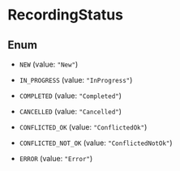 

# RecordingStatus

## Enum


* `NEW` (value: `"New"`)

* `IN_PROGRESS` (value: `"InProgress"`)

* `COMPLETED` (value: `"Completed"`)

* `CANCELLED` (value: `"Cancelled"`)

* `CONFLICTED_OK` (value: `"ConflictedOk"`)

* `CONFLICTED_NOT_OK` (value: `"ConflictedNotOk"`)

* `ERROR` (value: `"Error"`)



